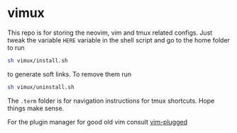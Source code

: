 # vimux

This repo is for storing the neovim, vim  and tmux related configs.
Just tweak the variable `HERE` variable in the shell script
and go to the home folder to run

```sh
sh vimux/install.sh
```

to generate soft links.
To remove them run

```sh
sh vimux/uninstall.sh
```

The `.term` folder is for navigation instructions for tmux shortcuts.
Hope things make sense.

For the plugin manager for good old vim consult [vim-plugged](https://github.com/junegunn/vim-plug)
